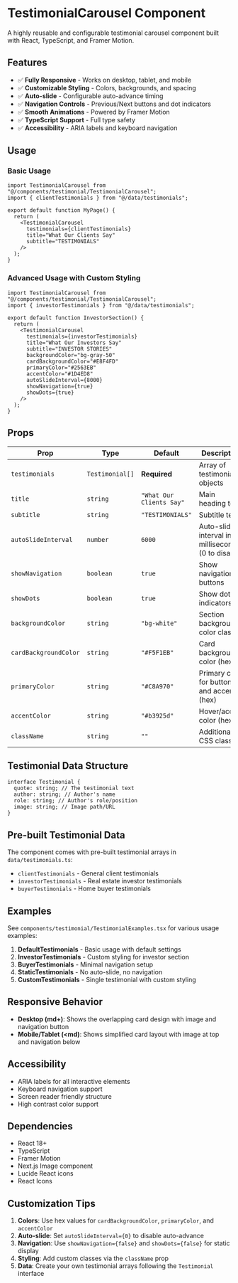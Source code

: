 # TestimonialCarousel Component

A highly reusable and configurable testimonial carousel component built with React, TypeScript, and Framer Motion.

## Features

- ✅ **Fully Responsive** - Works on desktop, tablet, and mobile
- ✅ **Customizable Styling** - Colors, backgrounds, and spacing
- ✅ **Auto-slide** - Configurable auto-advance timing
- ✅ **Navigation Controls** - Previous/Next buttons and dot indicators
- ✅ **Smooth Animations** - Powered by Framer Motion
- ✅ **TypeScript Support** - Full type safety
- ✅ **Accessibility** - ARIA labels and keyboard navigation

## Usage

### Basic Usage

```tsx
import TestimonialCarousel from "@/components/testimonial/TestimonialCarousel";
import { clientTestimonials } from "@/data/testimonials";

export default function MyPage() {
  return (
    <TestimonialCarousel
      testimonials={clientTestimonials}
      title="What Our Clients Say"
      subtitle="TESTIMONIALS"
    />
  );
}
```

### Advanced Usage with Custom Styling

```tsx
import TestimonialCarousel from "@/components/testimonial/TestimonialCarousel";
import { investorTestimonials } from "@/data/testimonials";

export default function InvestorSection() {
  return (
    <TestimonialCarousel
      testimonials={investorTestimonials}
      title="What Our Investors Say"
      subtitle="INVESTOR STORIES"
      backgroundColor="bg-gray-50"
      cardBackgroundColor="#E8F4FD"
      primaryColor="#2563EB"
      accentColor="#1D4ED8"
      autoSlideInterval={8000}
      showNavigation={true}
      showDots={true}
    />
  );
}
```

## Props

| Prop                  | Type            | Default                  | Description                                        |
| --------------------- | --------------- | ------------------------ | -------------------------------------------------- |
| `testimonials`        | `Testimonial[]` | **Required**             | Array of testimonial objects                       |
| `title`               | `string`        | `"What Our Clients Say"` | Main heading text                                  |
| `subtitle`            | `string`        | `"TESTIMONIALS"`         | Subtitle text                                      |
| `autoSlideInterval`   | `number`        | `6000`                   | Auto-slide interval in milliseconds (0 to disable) |
| `showNavigation`      | `boolean`       | `true`                   | Show navigation buttons                            |
| `showDots`            | `boolean`       | `true`                   | Show dot indicators                                |
| `backgroundColor`     | `string`        | `"bg-white"`             | Section background color class                     |
| `cardBackgroundColor` | `string`        | `"#F5F1EB"`              | Card background color (hex)                        |
| `primaryColor`        | `string`        | `"#C8A970"`              | Primary color for buttons and accents (hex)        |
| `accentColor`         | `string`        | `"#b3925d"`              | Hover/accent color (hex)                           |
| `className`           | `string`        | `""`                     | Additional CSS classes                             |

## Testimonial Data Structure

```tsx
interface Testimonial {
  quote: string; // The testimonial text
  author: string; // Author's name
  role: string; // Author's role/position
  image: string; // Image path/URL
}
```

## Pre-built Testimonial Data

The component comes with pre-built testimonial arrays in `data/testimonials.ts`:

- `clientTestimonials` - General client testimonials
- `investorTestimonials` - Real estate investor testimonials
- `buyerTestimonials` - Home buyer testimonials

## Examples

See `components/testimonial/TestimonialExamples.tsx` for various usage examples:

1. **DefaultTestimonials** - Basic usage with default settings
2. **InvestorTestimonials** - Custom styling for investor section
3. **BuyerTestimonials** - Minimal navigation setup
4. **StaticTestimonials** - No auto-slide, no navigation
5. **CustomTestimonials** - Single testimonial with custom styling

## Responsive Behavior

- **Desktop (md+)**: Shows the overlapping card design with image and navigation button
- **Mobile/Tablet (<md)**: Shows simplified card layout with image at top and navigation below

## Accessibility

- ARIA labels for all interactive elements
- Keyboard navigation support
- Screen reader friendly structure
- High contrast color support

## Dependencies

- React 18+
- TypeScript
- Framer Motion
- Next.js Image component
- Lucide React icons
- React Icons

## Customization Tips

1. **Colors**: Use hex values for `cardBackgroundColor`, `primaryColor`, and `accentColor`
2. **Auto-slide**: Set `autoSlideInterval={0}` to disable auto-advance
3. **Navigation**: Use `showNavigation={false}` and `showDots={false}` for static display
4. **Styling**: Add custom classes via the `className` prop
5. **Data**: Create your own testimonial arrays following the `Testimonial` interface
